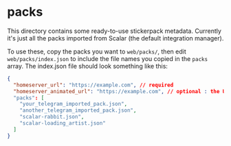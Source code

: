 # packs

This directory contains some ready-to-use stickerpack metadata. Currently
it's just all the packs imported from Scalar (the default integration manager).

To use these, copy the packs you want to `web/packs/`, then edit
`web/packs/index.json` to include the file names you copied in the `packs`
array. The index.json file should look something like this:

```json
{
  "homeserver_url": "https://example.com", // required
  "homeserver_animated_url": "https://example.com", // optional : the URL of a webserver which provides a media repo with animated media support
  "packs": [
    "your_telegram_imported_pack.json",
    "another_telegram_imported_pack.json",
    "scalar-rabbit.json",
    "scalar-loading_artist.json"
  ]
}
```
